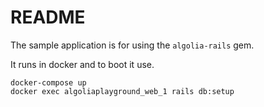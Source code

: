# README

The sample application is for using the `algolia-rails` gem.

It runs in docker and to boot it use.

```
docker-compose up
docker exec algoliaplayground_web_1 rails db:setup
```